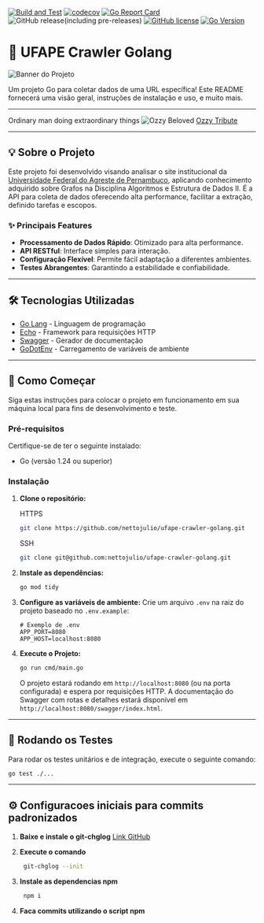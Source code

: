 [![Build and Test](https://github.com/nettojulio/ufape-crawler-golang/actions/workflows/release.yml/badge.svg)](https://github.com/nettojulio/ufape-crawler-golang/actions/workflows/release.yml)
[![codecov](https://codecov.io/gh/nettojulio/ufape-crawler-golang/graph/badge.svg)](https://codecov.io/gh/nettojulio/ufape-crawler-golang)
[![Go Report Card](https://goreportcard.com/badge/github.com/nettojulio/ufape-crawler-golang)](https://goreportcard.com/report/github.com/nettojulio/ufape-crawler-golang)
![GitHub release(including pre-releases)](https://img.shields.io/github/v/release/nettojulio/ufape-crawler-golang?include_prereleases&cache_bust=1)
[![GitHub license](https://img.shields.io/github/license/nettojulio/ufape-crawler-golang)](https://github.com/nettojulio/ufape-crawler-golang/blob/main/LICENSE.md)
[![Go Version](https://img.shields.io/github/go-mod/go-version/nettojulio/ufape-crawler-golang)](https://go.dev/)

# 🚀 UFAPE Crawler Golang

![Banner do Projeto](https://cdn.dribbble.com/userupload/42462891/file/original-2f612076f7073b798d9b17f647e8d0f2.gif)

Um projeto Go para coletar dados de uma URL específica! Este README fornecerá uma visão geral,
instruções de instalação e uso, e muito mais.

---
Ordinary man doing extraordinary things
![Ozzy Beloved](https://media3.giphy.com/media/v1.Y2lkPTc5MGI3NjExdzQ4YTRtbnR5MHozZ3hhZG1raDBseHowa3Q0enhta3J5MXBqOXZkeiZlcD12MV9pbnRlcm5hbF9naWZfYnlfaWQmY3Q9Zw/PiiWqjknSWbeQ6nLTG/giphy.gif)
[Ozzy Tribute](https://www.youtube.com/watch?v=dBF78tA443A)

---

## 💡 Sobre o Projeto

Este projeto foi desenvolvido visando analisar o site institucional
da [Universidade Federal do Agreste de Pernambuco](https://ufape.edu.br/), aplicando conhecimento adquirido sobre Grafos
na Disciplina Algoritmos e Estrutura de Dados II. É a API para coleta de dados oferecendo alta performance, facilitar a extração, definido tarefas e escopos.

### ✨ Principais Features

* **Processamento de Dados Rápido**: Otimizado para alta performance.
* **API RESTful**: Interface simples para interação.
* **Configuração Flexível**: Permite fácil adaptação a diferentes ambientes.
* **Testes Abrangentes**: Garantindo a estabilidade e confiabilidade.

---

## 🛠️ Tecnologias Utilizadas

* [Go Lang](https://golang.org/) - Linguagem de programação
* [Echo](https://echo.labstack.com/) - Framework para requisições HTTP
* [Swagger](https://swagger.io/) - Gerador de documentação
* [GoDotEnv](https://github.com/joho/godotenv) - Carregamento de variáveis de ambiente

---

## 🛫 Como Começar

Siga estas instruções para colocar o projeto em funcionamento em sua máquina local para fins de desenvolvimento e teste.

### Pré-requisitos

Certifique-se de ter o seguinte instalado:

* Go (versão 1.24 ou superior)

### Instalação

1. **Clone o repositório:**

   HTTPS

   ```bash
   git clone https://github.com/nettojulio/ufape-crawler-golang.git
   ```

   SSH

   ```bash
   git clone git@github.com:nettojulio/ufape-crawler-golang.git
   ```

2. **Instale as dependências:**
   ```bash
   go mod tidy
   ```

3. **Configure as variáveis de ambiente:**
   Crie um arquivo `.env` na raiz do projeto baseado no `.env.example`:
   ```
   # Exemplo de .env
   APP_PORT=8080
   APP_HOST=localhost:8080
   ```

4. **Execute o Projeto:**
   ```bash
   go run cmd/main.go
   ```
   O projeto estará rodando em `http://localhost:8080` (ou na porta configurada) e espera por requisições HTTP.
   A documentação do Swagger com rotas e detalhes estará disponível em `http://localhost:8080/swagger/index.html`.

---

## 🧪 Rodando os Testes

Para rodar os testes unitários e de integração, execute o seguinte comando:

```bash
go test ./...
```

---

## ⚙️ Configuracoes iniciais para commits padronizados

1. **Baixe e instale o git-chglog** [Link GitHub](https://github.com/git-chglog/git-chglog)
2. **Execute o comando**

   ```bash
    git-chglog --init
   ```

3. **Instale as dependencias npm**

   ```bash
    npm i
   ```

4. **Faca commits utilizando o script npm**
